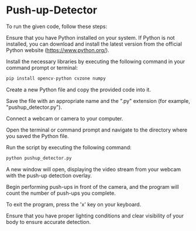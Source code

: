# Push-up-Detector
To run the given code, follow these steps:

Ensure that you have Python installed on your system. If Python is not installed, you can download and install the latest version from the official Python website (https://www.python.org/).

Install the necessary libraries by executing the following command in your command prompt or terminal:
```python
pip install opencv-python cvzone numpy
```

Create a new Python file and copy the provided code into it.

Save the file with an appropriate name and the ".py" extension (for example, "pushup_detector.py").

Connect a webcam or camera to your computer.

Open the terminal or command prompt and navigate to the directory where you saved the Python file.

Run the script by executing the following command:
```python
python pushup_detector.py
```

A new window will open, displaying the video stream from your webcam with the push-up detection overlay.

Begin performing push-ups in front of the camera, and the program will count the number of push-ups you complete.

To exit the program, press the 'x' key on your keyboard.

Ensure that you have proper lighting conditions and clear visibility of your body to ensure accurate detection.
